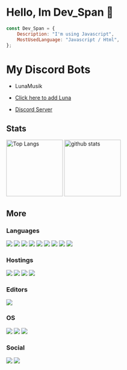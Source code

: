 <!-- You found this secret 👏 -->
<!--
    My secret things lol
    
    - I code more hours 
    - This readme.md is created using GitHub Codespaces 👀
-->

# Hello, Im Dev_Span 👏

```Javascript
const Dev_Span = {
    Description: "I'm using Javascript",
    MostUsedLanguage: "Javascript / Html",
};
```
# My Discord Bots

- LunaMusik

- [Click here to add Luna](https://discord.com/api/oauth2/authorize?client_id=723927058870304869&permissions=8&scope=bot%20applications.commands&response_type=code&redirect_uri=https%3A%2F%2Fdiscord.com%2Finvite%2FexkAV5B9ez)

- [Discord Server](https://discord.gg/exkAV5B9ez)

## Stats
<p align="left"> 
  <img alt="Top Langs" height="150px" src="https://github-readme-stats.vercel.app/api/top-langs/?username=Dev-Span&layout=compact&show_icons=true&theme=dark" />
  <img alt="github stats" height="150px" src="https://github-readme-stats.vercel.app/api?username=Dev-Span&theme=dark&show_icons=ture" />
</p>

## More

### Languages
![](https://img.shields.io/badge/Node.js-3c873a?labelColor=black&logo=node.js) 
![](https://img.shields.io/badge/JavaScript-F7DF1E?labelColor=black&logo=JavaScript)
![](https://img.shields.io/badge/HTML5-E34F26?labelColor=black&logo=HTML5)
![](https://img.shields.io/badge/CSS3-1572B6?labelColor=black&logo=CSS3)
![](https://img.shields.io/badge/Scss-CC6699?labelColor=black&logo=Sass)
![](https://img.shields.io/badge/Nuxt.js-00DC82?labelColor=black&logo=Nuxt.js)
![](https://img.shields.io/badge/Vue.js-4FC08D?labelColor=black&logo=Vue.js)
![](https://img.shields.io/badge/Next.js-000000?labelColor=black&logo=Next.js)
![](https://img.shields.io/badge/React-61DAFB?labelColor=black&logo=React)


### Hostings
![](https://img.shields.io/badge/Heroku-430098?labelColor=black&logo=Heroku) 
![](https://img.shields.io/badge/Vercel-ffffff?labelColor=black&logo=Vercel) 
![](https://img.shields.io/badge/Netlify-00C7B7?labelColor=black&logo=Netlify) 
![](https://img.shields.io/badge/Replit-667881?labelColor=black&logo=Replit) 

### Editors
![](https://img.shields.io/badge/Visual%20Studio%20Code-007ACC?labelColor=black&logo=Visual%20Studio%20Code) 

### OS
![](https://img.shields.io/badge/ChromeOS-4285F4?labelColor=black&logo=Google%20Chrome) 
![](https://img.shields.io/badge/Android-3DDC84?labelColor=black&logo=Android) 
![](https://img.shields.io/badge/Windows-0078D6?labelColor=black&logo=Windows) 

### Social
![](https://img.shields.io/badge/Twitter%20(@gendaineko2222)-1DA1F2?labelColor=black&logo=Twitter) 
![](https://img.shields.io/badge/Discord%20(現代ねこ%238713)-5865F2?labelColor=black&logo=Discord) 
